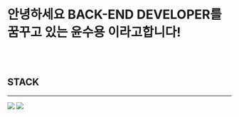 <h1>안녕하세요 BACK-END DEVELOPER를 꿈꾸고 있는 윤수용 이라고합니다!</h1>
<br> <br>
<h2>STACK</h2>
<hr>
<img src="https://img.shields.io/badge/python-3776AB?style=for-the-badge&logo=python&logoColor=white">
<img src="https://img.shields.io/badge/django-092E20?style=for-the-badge&logo=django&logoColor=white">
<br>
